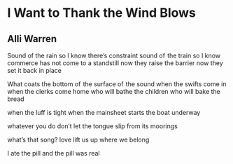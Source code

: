 # I Want to Thank the Wind Blows
## Alli Warren
Sound of the rain so I know
there’s constraint
sound of  the train
so I know commerce
has not come to a standstill
now they raise the barrier
now they set it back in place

What coats the bottom
of  the surface of  the sound
when the swifts come in
when the clerks come home
who will bathe the children
who will bake the bread

when the luff is tight
when the mainsheet
starts the boat underway

whatever you do don’t
let the tongue slip
from its moorings

what’s that song?
love lift us up where we belong

I ate the pill
and the pill was real